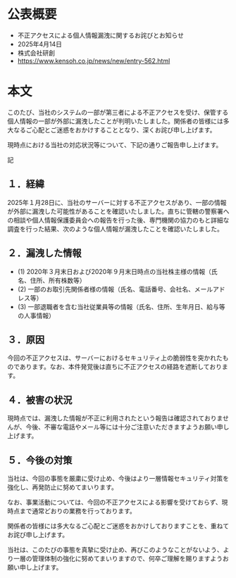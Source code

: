 # 公表概要
- 不正アクセスによる個人情報漏洩に関するお詫びとお知らせ
- 2025年4月14日
- 株式会社研創
- https://www.kensoh.co.jp/news/new/entry-562.html

# 本文
このたび、当社のシステムの一部が第三者による不正アクセスを受け、保管する個人情報の一部が外部に漏洩したことが判明いたしました。関係者の皆様には多大なるご心配とご迷惑をおかけすることとなり、深くお詫び申し上げます。

現時点における当社の対応状況等について、下記の通りご報告申し上げます。

記

## １．経緯
2025年１月28日に、当社のサーバーに対する不正アクセスがあり、一部の情報が外部に漏洩した可能性があることを確認いたしました。直ちに管轄の警察署への相談や個人情報保護委員会への報告を行った後、専門機関の協力のもと詳細な調査を行った結果、次のような個人情報が漏洩したことを確認いたしました。

## ２．漏洩した情報
- (1) 2020年３月末日および2020年９月末日時点の当社株主様の情報（氏名、住所、所有株数等）
- (2) 一部のお取引先関係者様の情報（氏名、電話番号、会社名、メールアドレス等）
- (3) 一部退職者を含む当社従業員等の情報（氏名、住所、生年月日、給与等の人事情報）

## ３．原因
今回の不正アクセスは、サーバーにおけるセキュリティ上の脆弱性を突かれたものであります。なお、本件発覚後は直ちに不正アクセスの経路を遮断しております。

## ４．被害の状況
現時点では、漏洩した情報が不正に利用されたという報告は確認されておりませんが、今後、不審な電話やメール等には十分ご注意いただきますようお願い申し上げます。

## ５．今後の対策
当社は、今回の事態を厳粛に受け止め、今後はより一層情報セキュリティ対策を強化し、再発防止に努めてまいります。

なお、事業活動については、今回の不正アクセスによる影響を受けておらず、現時点まで通常どおりの業務を行っております。

関係者の皆様には多大なるご心配とご迷惑をおかけしておりますことを、重ねてお詫び申し上げます。

当社は、このたびの事態を真摯に受け止め、再びこのようなことがないよう、より一層の管理体制の強化に努めてまいりますので、何卒ご理解を賜りますようお願い申し上げます。
